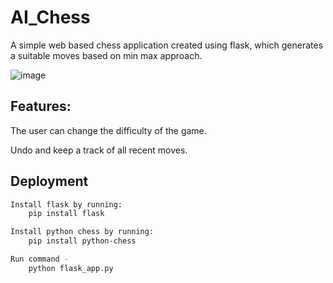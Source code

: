 # AI_Chess

A simple web based chess application created using flask, which generates a suitable moves based on min max approach. 


![image](https://github.com/ChakriOriginals/AI_Chess/assets/70372465/a318be73-4252-413b-bb0f-0fbfda8fa8db)


## Features:
The user can change the difficulty of the game.

Undo and keep a track of all recent moves.

## Deployment


```bash
Install flask by running:
    pip install flask

Install python chess by running:
    pip install python-chess

Run command - 
    python flask_app.py
```


